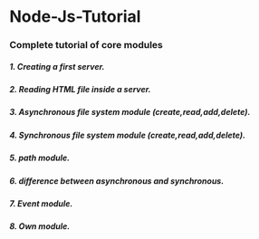 # Node-Js-Tutorial
<h3>Complete tutorial of core modules</h3>
<h5>1. Creating a first server.</h5>
<h5>2. Reading HTML file inside a server.</h5>
<h5>3. Asynchronous file system module (create,read,add,delete).</h5>
<h5>4. Synchronous file system module (create,read,add,delete).</h5>
<h5>5. path module.</h5>
<h5>6. difference between asynchronous and synchronous.</h5>
<h5>7. Event module.</h5>
<h5>8. Own module.</h5>
